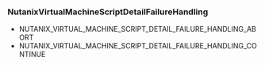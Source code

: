 ### NutanixVirtualMachineScriptDetailFailureHandling


- NUTANIX_VIRTUAL_MACHINE_SCRIPT_DETAIL_FAILURE_HANDLING_ABORT
- NUTANIX_VIRTUAL_MACHINE_SCRIPT_DETAIL_FAILURE_HANDLING_CONTINUE
